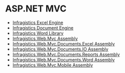 ﻿<!--
|metadata|
{
    "fileName": "asp.net-mvc-landingpage",
    "controlName": [],
    "tags": []
}
|metadata|
-->

# ASP.NET MVC



-   [Infragistics Excel Engine](Win-Infragistics-Excel-Engine.html)
-   [Infragistics Document Engine](Win-Infragistics-Document-Engine.html)
-   [Infragistics Word Library](Word-Infragistics-Word-Library.html)
-   [Infragistics.Web.Mvc Assembly](Infragistics.Web.Mvc.html)
-   [Infragistics.Web.Mvc.Documents.Excel Assembly](Infragistics.Web.Mvc.Documents.Excel.html)
-   [Infragistics.Web.Mvc.Documents.IO Assembly](Infragistics.Web.Mvc.Documents.IO.html)
-   [Infragistics.Web.Mvc.Documents.Reports Assembly](Infragistics.Web.Mvc.Documents.Reports.html)
-   [Infragistics.Web.Mvc.Documents.Word Assembly](Infragistics.Web.Mvc.Documents.Word.html)
-   [Infragistics.Web.Mvc.Mobile Assembly](Infragistics.Web.Mvc.Mobile.html)

 

 


